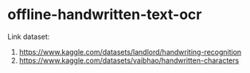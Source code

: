 # offline-handwritten-text-ocr
Link dataset: 
1. https://www.kaggle.com/datasets/landlord/handwriting-recognition
2. https://www.kaggle.com/datasets/vaibhao/handwritten-characters

